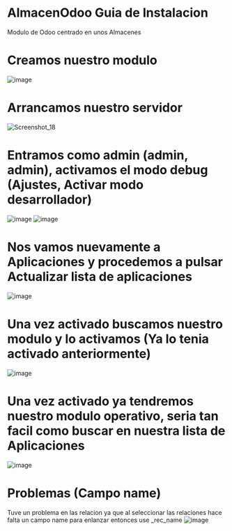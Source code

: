 # AlmacenOdoo Guia de Instalacion
Modulo de Odoo centrado en unos Almacenes

# Creamos nuestro modulo
![image](https://github.com/user-attachments/assets/2ffe89e4-b804-44da-8eb5-88b7c7eefe81)

# Arrancamos nuestro servidor 
![Screenshot_18](https://github.com/user-attachments/assets/7b9d7ea5-0c67-4b8a-b7c4-dc55edb4fdb2)

# Entramos como admin (admin, admin), activamos el modo debug (Ajustes, Activar modo desarrollador)
![image](https://github.com/user-attachments/assets/cfa7e906-4a8d-423d-b40f-99a7575618d4)   ![image](https://github.com/user-attachments/assets/b8f70c22-d578-43a6-85a9-b7a13fd4b2a7)

# Nos vamos nuevamente a Aplicaciones y procedemos a pulsar Actualizar lista de aplicaciones
![image](https://github.com/user-attachments/assets/8461562e-6b48-4c1e-a11b-ad699fc9cc1c)

# Una vez activado buscamos nuestro modulo y lo activamos (Ya lo tenia activado anteriormente)
![image](https://github.com/user-attachments/assets/d5b9815b-c201-4fb0-ae5b-e271607c820d)

# Una vez activado ya tendremos nuestro modulo operativo, seria tan facil como buscar en nuestra lista de Aplicaciones
![image](https://github.com/user-attachments/assets/790f7695-f90d-4234-ae88-e6157bab0117)

# Problemas (Campo name)
Tuve un problema en las relacion ya que al seleccionar las relaciones hace falta un campo name para enlanzar entonces use _rec_name 
![image](https://github.com/user-attachments/assets/7ac12b4c-ddac-4adf-ab31-ce43581ecd7b)
